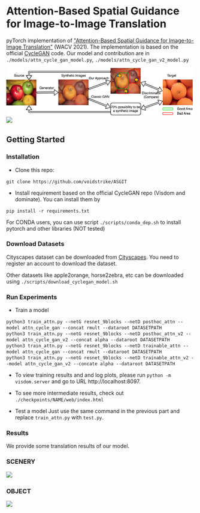 # Attention-Based Spatial Guidance for Image-to-Image Translation

pyTorch implementation of ["Attention-Based Spatial Guidance for Image-to-Image Translation"]() (WACV 2021).
The implementation is based on the official [CycleGAN](https://github.com/junyanz/pytorch-CycleGAN-and-pix2pix) code.
Our model and contribution are in `./models/attn_cycle_gan_model.py`, `./models/attn_cycle_gan_v2_model.py`

<img src='imgs/motivation.png'>
<img src='imgs/settings.png'>

## Getting Started
### Installation

- Clone this repo:
```
git clone https://github.com/voidstrike/ASGIT
```

- Install requirement based on the official CycleGAN repo (Visdom and dominate). You can install them by
```
pip install -r requirements.txt
```

For CONDA users, you can use script `./scripts/conda_dep.sh` to install pytorch and other libraries (NOT tested)

### Download Datasets

Cityscapes dataset can be downloaded from [Cityscapes](https://www.cityscapes-dataset.com). You need to register an account to download the dataset.

Other datasets like apple2orange, horse2zebra, etc can be downloaded using `./scripts/download_cyclegan_model.sh`

### Run Experiments

- Train a model
```
python3 train_attn.py --netG resnet_9blocks --netD posthoc_attn --model attn_cycle_gan --concat rmult --dataroot DATASETPATH
python3 train_attn.py --netG resnet_9blocks --netD posthoc_attn_v2 --model attn_cycle_gan_v2 --concat alpha --dataroot DATASETPATH
python3 train_attn.py --netG resnet_9blocks --netD trainable_attn --model attn_cycle_gan --concat rmult --dataroot DATASETPATH
python3 train_attn.py --netG resnet_9blocks --netD trainable_attn_v2 --model attn_cycle_gan_v2 --concate alpha --dataroot DATASETPATH
```
- To view training results and and log plots, please run `python -m visdom.server` and go to URL http://localhost:8097.
- To see more intermediate results, check out `./checkpoints/NAME/web/index.html`

- Test a model
Just use the same command in the previous part and replace `train_attn.py` with `test.py`.

### Results
We provide some translation results of our model.

### SCENERY 
<img src='imgs/scene.png'>

### OBJECT
<img src='imgs/object.png'>


